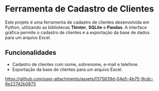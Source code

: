 # Ferramenta de Cadastro de Clientes

Este projeto é uma ferramenta de cadastro de clientes desenvolvida em Python, utilizando as bibliotecas **Tkinter**, **SQLite** e **Pandas**. A interface gráfica permite o cadastro de clientes e a exportação da base de dados para um arquivo Excel.

## Funcionalidades

- Cadastro de clientes com nome, sobrenome, e-mail e telefone.
- Exportação da base de clientes para um arquivo Excel.
  


https://github.com/user-attachments/assets/f375839d-04e5-4b75-9cdc-6e22742b0873

